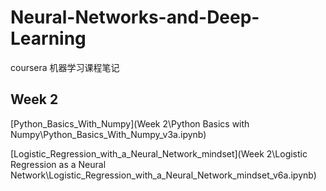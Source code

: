 # Neural-Networks-and-Deep-Learning
coursera 机器学习课程笔记

## Week 2

 [Python_Basics_With_Numpy](Week 2\Python Basics with Numpy\Python_Basics_With_Numpy_v3a.ipynb) 

 [Logistic_Regression_with_a_Neural_Network_mindset](Week 2\Logistic Regression as a Neural Network\Logistic_Regression_with_a_Neural_Network_mindset_v6a.ipynb) 